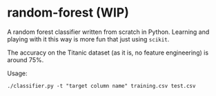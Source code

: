 # random-forest (WIP)

A random forest classifier written from scratch in Python. Learning and playing with it this way is more fun that just using `scikit`.

The accuracy on the Titanic dataset (as it is, no feature engineering) is around 75%.

Usage:
```
./classifier.py -t "target column name" training.csv test.csv
```

